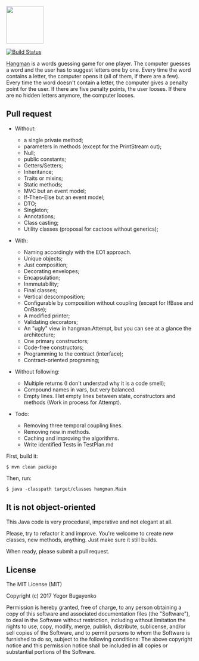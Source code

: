 <img src="https://raw.githubusercontent.com/yegor256/hangman/master/images/logo.png" width="100px"/>

[![Build Status](https://img.shields.io/travis/yegor256/hangman/master.svg)](https://travis-ci.org/yegor256/hangman)

[Hangman](https://en.wikipedia.org/wiki/Hangman_%28game%29) is a words
guessing game for one player. The computer guesses a word and the user
has to suggest letters one by one. Every time the word contains a letter,
the computer opens it (all of them, if there are a few). Every time the
word doesn't contain a letter, the computer gives a penalty point for
the user. If there are five penalty points, the user looses. If there
are no hidden letters anymore, the computer looses.

## Pull request
- Without:
	- a single private method;
	- parameters in methods (except for the PrintStream out);
	- Null;
	- public constants;
	- Getters/Setters;
	- Inheritance;
	- Traits or mixins;
	- Static methods;
	- MVC but an event model;
	- If-Then-Else but an event model;
	- DTO;
	- Singleton;
	- Annotations;
	- Class casting;
	- Utility classes (proposal for cactoos without generics);

- With:
	- Naming accordingly with the EO1 approach.
	- Unique objects;
	- Just composition;
	- Decorating envelopes;	
	- Encapsulation;
	- Inmmutability;
	- Final classes;
	- Vertical descomposition;
	- Configurable by composition without coupling (except for IfBase and OnBase);
	- A modified printer;
	- Validating decorators;
	- An "ugly" view in hangman.Attempt, but you can see at a glance the architecture;
	- One primary constructors;
	- Code-free constructors;
	- Programming to the contract (interface);
	- Contract-oriented programing;
	
- Without following:
	- Multiple returns (I don't understad why it is a code smell);
	- Compound names in vars, but very balanced.	
	- Empty lines. I let empty lines between state, constructors and methods (Work in process for Attempt).

- Todo:
	- Removing three temporal coupling lines.
	- Removing new in methods.
	- Caching and improving the algorithms.
	- Write identified Tests in TestPlan.md


First, build it:

```
$ mvn clean package
```

Then, run:

```
$ java -classpath target/classes hangman.Main
```

## It is not object-oriented

This Java code is very procedural, imperative and not elegant at all.

Please, try to refactor it and improve. You're welcome to create new classes,
new methods, anything. Just make sure it still builds.

When ready, please submit a pull request.

## License

The MIT License (MIT)

Copyright (c) 2017 Yegor Bugayenko

Permission is hereby granted, free of charge, to any person obtaining a copy
of this software and associated documentation files (the "Software"), to deal
in the Software without restriction, including without limitation the rights
to use, copy, modify, merge, publish, distribute, sublicense, and/or sell
copies of the Software, and to permit persons to whom the Software is
furnished to do so, subject to the following conditions:
The above copyright notice and this permission notice shall be included
in all copies or substantial portions of the Software.
